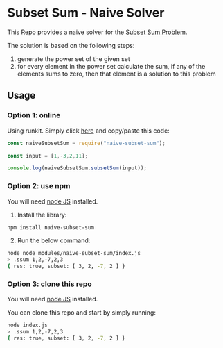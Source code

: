# Subset Sum - Naive Solver

This Repo provides a naive solver for the [Subset Sum Problem](https://en.wikipedia.org/wiki/Subset_sum_problem).

The solution is based on the following steps:

1. generate the power set of the given set
2. for every element in the power set calculate the sum, if any of the elements sums to zero, then that element is a solution to this problem

## Usage

### Option 1: online

Using runkit. Simply click [here](https://npm.runkit.com/naive-subset-sum) and copy/paste this code:
```javascript
const naiveSubsetSum = require("naive-subset-sum");

const input = [1,-3,2,11];

console.log(naiveSubsetSum.subsetSum(input));
```

### Option 2: use npm

You will need [node JS](https://nodejs.org/en/) installed.

1. Install the library:
```sh
npm install naive-subset-sum
```
2. Run the below command:
```sh
node node_modules/naive-subset-sum/index.js
> .ssum 1,2,-7,2,3
{ res: true, subset: [ 3, 2, -7, 2 ] }
```

### Option 3: clone this repo

You will need [node JS](https://nodejs.org/en/) installed.

You can clone this repo and start by simply running:
```sh
node index.js
> .ssum 1,2,-7,2,3
{ res: true, subset: [ 3, 2, -7, 2 ] }
```

